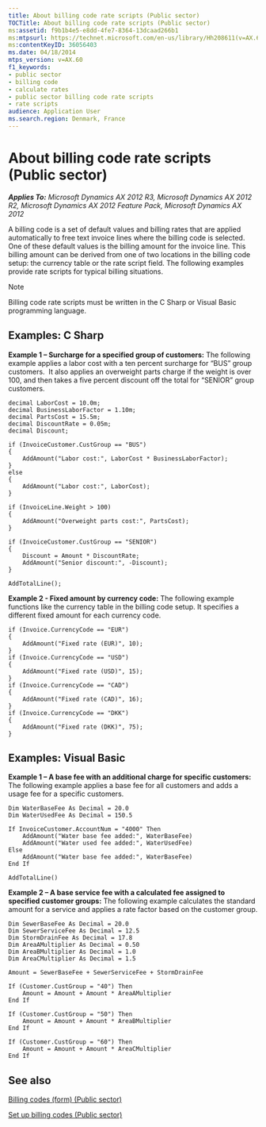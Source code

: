 ```yaml
---
title: About billing code rate scripts (Public sector)
TOCTitle: About billing code rate scripts (Public sector)
ms:assetid: f9b1b4e5-e8dd-4fe7-8364-13dcaad266b1
ms:mtpsurl: https://technet.microsoft.com/en-us/library/Hh208611(v=AX.60)
ms:contentKeyID: 36056403
ms.date: 04/18/2014
mtps_version: v=AX.60
f1_keywords:
- public sector
- billing code
- calculate rates
- public sector billing code rate scripts
- rate scripts
audience: Application User
ms.search.region: Denmark, France
---
```


# About billing code rate scripts (Public sector) 


_**Applies To:** Microsoft Dynamics AX 2012 R3, Microsoft Dynamics AX 2012 R2, Microsoft Dynamics AX 2012 Feature Pack, Microsoft Dynamics AX 2012_

A billing code is a set of default values and billing rates that are applied automatically to free text invoice lines where the billing code is selected. One of these default values is the billing amount for the invoice line. This billing amount can be derived from one of two locations in the billing code setup: the currency table or the rate script field. The following examples provide rate scripts for typical billing situations.


> [!NOTE]
> <P>Billing code rate scripts must be written in the C Sharp or Visual Basic programming language.</P>



## Examples: C Sharp

**Example 1 – Surcharge for a specified group of customers:** The following example applies a labor cost with a ten percent surcharge for “BUS” group customers.  It also applies an overweight parts charge if the weight is over 100, and then takes a five percent discount off the total for “SENIOR” group customers. 

    decimal LaborCost = 10.0m;
    decimal BusinessLaborFactor = 1.10m;
    decimal PartsCost = 15.5m;
    decimal DiscountRate = 0.05m;
    decimal Discount;
    
    if (InvoiceCustomer.CustGroup == "BUS")
    {
        AddAmount("Labor cost:", LaborCost * BusinessLaborFactor); 
    }
    else
    {
        AddAmount("Labor cost:", LaborCost);
    }
    
    if (InvoiceLine.Weight > 100)
    {
        AddAmount("Overweight parts cost:", PartsCost);
    }
    
    if (InvoiceCustomer.CustGroup == "SENIOR")
    {
        Discount = Amount * DiscountRate;
        AddAmount("Senior discount:", -Discount);
    }
    
    AddTotalLine();

**Example 2 - Fixed amount by currency code:** The following example functions like the currency table in the billing code setup. It specifies a different fixed amount for each currency code.

    if (Invoice.CurrencyCode == "EUR")
    {
        AddAmount("Fixed rate (EUR)", 10);
    }
    if (Invoice.CurrencyCode == "USD")
    {
        AddAmount("Fixed rate (USD)", 15);
    }
    if (Invoice.CurrencyCode == "CAD") 
    {
        AddAmount("Fixed rate (CAD)", 16);
    }
    if (Invoice.CurrencyCode == "DKK")
    {
        AddAmount("Fixed rate (DKK)", 75);
    }

## Examples: Visual Basic

**Example 1 – A base fee with an additional charge for specific customers:** The following example applies a base fee for all customers and adds a usage fee for a specific customers.

    Dim WaterBaseFee As Decimal = 20.0
    Dim WaterUsedFee As Decimal = 150.5
    
    If InvoiceCustomer.AccountNum = "4000" Then
        AddAmount("Water base fee added:", WaterBaseFee)
        AddAmount("Water used fee added:", WaterUsedFee)
    Else
        AddAmount("Water base fee added:", WaterBaseFee)
    End If
    
    AddTotalLine()

**Example 2 – A base service fee with a calculated fee assigned to specified customer groups:** The following example calculates the standard amount for a service and applies a rate factor based on the customer group.

    Dim SewerBaseFee As Decimal = 20.0
    Dim SewerServiceFee As Decimal = 12.5
    Dim StormDrainFee As Decimal = 17.8
    Dim AreaAMultiplier As Decimal = 0.50
    Dim AreaBMultiplier As Decimal = 1.0
    Dim AreaCMultiplier As Decimal = 1.5
    
    Amount = SewerBaseFee + SewerServiceFee + StormDrainFee
    
    If (Customer.CustGroup = "40") Then
        Amount = Amount + Amount * AreaAMultiplier
    End If
    
    If (Customer.CustGroup = "50") Then
        Amount = Amount + Amount * AreaBMultiplier
    End If
    
    If (Customer.CustGroup = "60") Then
        Amount = Amount + Amount * AreaCMultiplier
    End If

## See also

[Billing codes (form) (Public sector)](https://technet.microsoft.com/en-us/library/hh208543\(v=ax.60\))

[Set up billing codes (Public sector)](set-up-billing-codes-public-sector.md)

  


